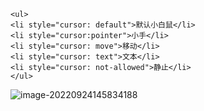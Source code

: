 ```
<ul>
<li style="cursor: default">默认小白鼠</li>
<li style="cursor:pointer">小手</li>
<li style="cursor: move">移动</li>
<li style="cursor: text">文本</li>
<li style="cursor: not-allowed">静止</li>
</ul>
```

![image-20220924145834188](https://manv-typora.oss-cn-hangzhou.aliyuncs.com/typora-imgimage-20220924145834188.png)